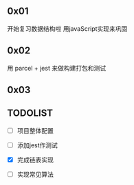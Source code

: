 ## 0x01
开始复习数据结构啦
用javaScript实现来巩固

## 0x02
用 parcel + jest 来做构建打包和测试
## 0x03

## TODOLIST
- [ ] 项目整体配置
- [ ] 添加jest作测试
- [x] 完成链表实现 
- [ ] 实现常见算法

